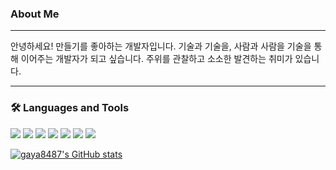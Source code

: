 ### About Me
---
안녕하세요! 만들기를 좋아하는 개발자입니다.
기술과 기술을, 사람과 사람을 기술을 통해 이어주는 개발자가 되고 싶습니다.
주위를 관찰하고 소소한 발견하는 취미가 있습니다.

---

### 🛠 Languages and Tools

<img src="https://img.shields.io/badge/CSS3-1572B6?style=flat-square&logo=CSS3&logoColor=white"/> </t>
<img src="https://img.shields.io/badge/HTML5-E34F26?style=flat-square&logo=HTML5&logoColor=white"/> 
<img src="https://img.shields.io/badge/JavaScript-F7DF1E?style=flat-square&logo=JavaScript&logoColor=white"/>
<img src="https://img.shields.io/badge/Node.js-339933?style=flat-square&logo=Node.js&logoColor=white"/>
<img src="https://img.shields.io/badge/Linux-FCC624?style=flat-square&logo=Linux&logoColor=white"/>
<img src="https://img.shields.io/badge/Go-00ADD8?style=flat-square&logo=Go&logoColor=white"/>
<img src="https://img.shields.io/badge/Python-3776AB?style=flat-square&logo=Python&logoColor=white"/>


[![gaya8487's GitHub stats](https://github-readme-stats.vercel.app/api?username=gaya8487&show_icons=true&theme=nord)](https://github.com/anuraghazra/github-readme-stats)


<!--
**gaya8487/gaya8487** is a ✨ _special_ ✨ repository because its `README.md` (this file) appears on your GitHub profile.

Here are some ideas to get you started:

- 🔭 I’m currently working on ...
- 🌱 I’m currently learning ...
- 👯 I’m looking to collaborate on ...
- 🤔 I’m looking for help with ...
- 💬 Ask me about ...
- 📫 How to reach me: ...
- 😄 Pronouns: ...
- ⚡ Fun fact: ...
-->
